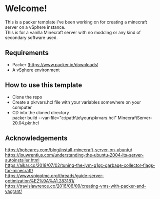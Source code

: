 
# Welcome!

This is a packer template i've been working on for creating a minecraft server on a vSphere instance.  
This is for a vanilla Minecraft server with no modding or any kind of secondary software used.

## Requirements

- Packer (https://www.packer.io/downloads)
- A vSphere environment

## How to use this template

- Clone the repo
- Create a pkrvars.hcl file with your variables somewhere on your computer
- CD into the cloned directory  
    packer build --var-file="c:\path\to\your\pkrvars.hcl" MinecraftServer-20.04.pkr.hcl

## Acknowledgements

https://bobcares.com/blog/install-minecraft-server-on-ubuntu/  
https://louwrentius.com/understanding-the-ubuntu-2004-lts-server-autoinstaller.html  
https://aikar.co/2018/07/02/tuning-the-jvm-g1gc-garbage-collector-flags-for-minecraft/  
https://www.spigotmc.org/threads/guide-server-optimization%E2%9A%A1.283181/  
https://travislawrence.co/2016/06/09/creating-vms-with-packer-and-vagrant/  